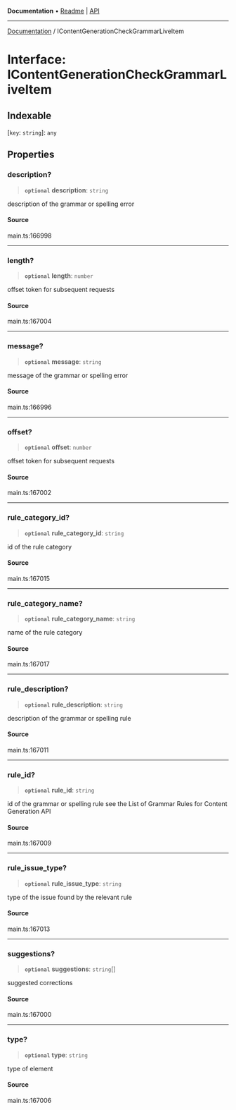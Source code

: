 **Documentation** • [Readme](../README.md) \| [API](../globals.md)

***

[Documentation](../README.md) / IContentGenerationCheckGrammarLiveItem

# Interface: IContentGenerationCheckGrammarLiveItem

## Indexable

 \[`key`: `string`\]: `any`

## Properties

### description?

> **`optional`** **description**: `string`

description of the grammar or spelling error

#### Source

main.ts:166998

***

### length?

> **`optional`** **length**: `number`

offset token for subsequent requests

#### Source

main.ts:167004

***

### message?

> **`optional`** **message**: `string`

message of the grammar or spelling error

#### Source

main.ts:166996

***

### offset?

> **`optional`** **offset**: `number`

offset token for subsequent requests

#### Source

main.ts:167002

***

### rule\_category\_id?

> **`optional`** **rule\_category\_id**: `string`

id of the rule category

#### Source

main.ts:167015

***

### rule\_category\_name?

> **`optional`** **rule\_category\_name**: `string`

name of the rule category

#### Source

main.ts:167017

***

### rule\_description?

> **`optional`** **rule\_description**: `string`

description of the grammar or spelling rule

#### Source

main.ts:167011

***

### rule\_id?

> **`optional`** **rule\_id**: `string`

id of the grammar or spelling rule
see the List of Grammar Rules for Content Generation API

#### Source

main.ts:167009

***

### rule\_issue\_type?

> **`optional`** **rule\_issue\_type**: `string`

type of the issue found by the relevant rule

#### Source

main.ts:167013

***

### suggestions?

> **`optional`** **suggestions**: `string`[]

suggested corrections

#### Source

main.ts:167000

***

### type?

> **`optional`** **type**: `string`

type of element

#### Source

main.ts:167006
